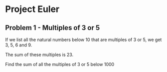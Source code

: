 # Project Euler

## Problem 1 - Multiples of 3 or 5

If we list all the natural numbers below 10 that are multiples of 3 or 5, we get 3, 5, 6 and 9.

The sum of these multiples is 23.

Find the sum of all the multiples of 3 or 5 below 1000

